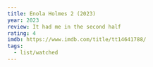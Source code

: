 ```yaml
---
title: Enola Holmes 2 (2023)
year: 2023
review: It had me in the second half
rating: 4
imdb: https://www.imdb.com/title/tt14641788/
tags:
  - list/watched
---
```

